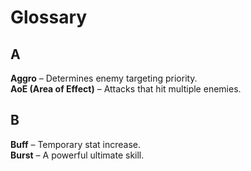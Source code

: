 # Glossary

## A
**Aggro** – Determines enemy targeting priority.  
**AoE (Area of Effect)** – Attacks that hit multiple enemies.  

## B
**Buff** – Temporary stat increase.  
**Burst** – A powerful ultimate skill.  
